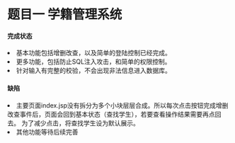 # 题目一 学籍管理系统
#### 完成状态
<li> 基本功能包括增删改查，以及简单的登陆控制已经完成。
<li> 更多功能，包括防止SQL注入攻击，和简单的权限控制。
<li> 针对输入有完整的校验，不会出现非法信息进入数据库。

#### 缺陷
<li> 主要页面index.jsp没有拆分为多个小块层层合成。所以每次点击按钮完成增删改查事件后，页面会回到基本状态（查找学生），若要查看操作结果需要再点回去。
为了减少点击，将查找学生设为默认展示。
<li> 其他功能等待后续完善
